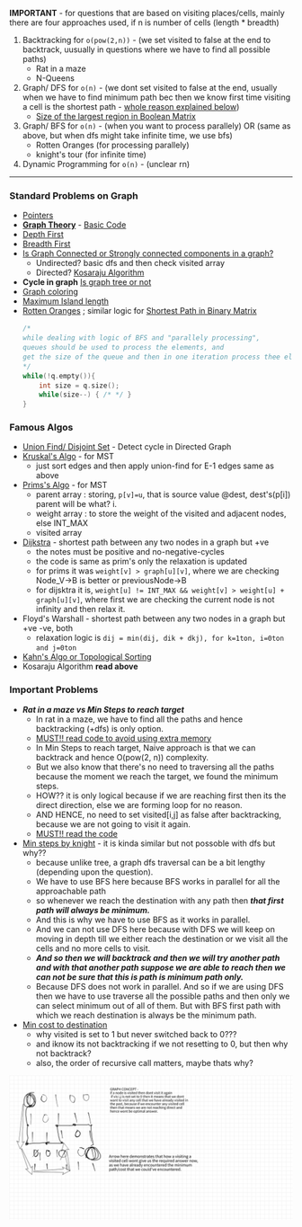 __IMPORTANT__ - for questions that are based on visiting places/cells,
mainly there are four approaches used, if n is number of cells (length * breadth)
1. Backtracking for `o(pow(2,n))` - (we set visited to false at the end to backtrack, uusually in questions where we have to find all possible paths)
    - Rat in a maze
    - N-Queens
2. Graph/ DFS for `o(n)` - (we dont set visited to false at the end, usually when we have to find minimum path bec then we know first time visiting a cell is the shortest path - [whole reason explained below](#misc---imp))
    - [Size of the largest region in Boolean Matrix](https://www.geeksforgeeks.org/find-length-largest-region-boolean-matrix/)
3. Graph/ BFS for `o(n)` - (when you want to process parallely) OR (same as above, but when dfs might take infinite time, we use bfs)
    - Rotten Oranges (for processing parallely)
    - knight's tour (for infinite time)
4. Dynamic Programming for `o(n)` - (unclear rn)

<hr>

### Standard Problems on Graph
- [Pointers](pointers.cpp)
- **[Graph Theory](https://www.programiz.com/dsa/graph)** - [Basic Code](graphs/1_basic.cpp)
- [Depth First](graphs/2_dfs_bfs.cpp)
- [Breadth First](graphs/2_dfs_bfs.cpp)
- [Is Graph Connected or Strongly connected components in a graph?](graphs/3_graph_connected.cpp) 
    - Undirected? basic dfs and then check visited array 
    - Directed? [Kosaraju Algorithm](graphs/kosaraju.md)
- __Cycle in graph__ [Is graph tree or not](graphs/4_is_tree.cpp)
- [Graph coloring](graphs/5_graph_coloring.cpp)
- [Maximum Island length](https://www.geeksforgeeks.org/find-length-largest-region-boolean-matrix/)
- [Rotten Oranges](graphs/9_rotten_oranges.cpp) ; similar logic for [Shortest Path in Binary Matrix](https://www.codingninjas.com/codestudio/guided-paths/data-structures-algorithms/content/118511/offering/1381547?leftPanelTab=3)
    ```cpp
    /*
    while dealing with logic of BFS and "parallely processing",
    queues should be used to process the elements, and
    get the size of the queue and then in one iteration process thee elements till these size 
    */
    while(!q.empty()){
        int size = q.size();
        while(size--) { /* */ }
    }
    ```

### Famous Algos
- [Union Find/ Disjoint Set](graphs/5_union-find.md) - Detect cycle in Directed Graph
- [Kruskal's Algo](graphs/5_kruskal.cpp) - for MST
    - just sort edges and then apply union-find for E-1 edges same as above
- [Prims's Algo](graphs/6_prims.cpp) - for MST
    - parent array : storing, `p[v]=u`, that is source value @dest, dest's(p[i]) parent will be what? i.
    - weight array : to store the weight of the visited and adjacent nodes, else INT_MAX
    - visited array
- [Dijkstra](graphs/7_dijkstra.cpp) - shortest path between any two nodes in a graph but +ve
    - the notes must be positive and no-negative-cycles
    - the code is same as prim's only the relaxation is updated
    - for prims it was `weight[v] > graph[u][v]`, where we are checking Node_V->B is better or previousNode->B
    - for dijsktra it is, `weight[u] != INT_MAX && weight[v] > weight[u] + graph[u][v]`, where first we are checking the current node is not infinity and then relax it.
- Floyd's Warshall - shortest path between any two nodes in a graph but +ve -ve, both
    - relaxation logic is `dij = min(dij, dik + dkj), for k=1ton, i=0ton and j=0ton`
- [Kahn's Algo or Topological Sorting](graphs/8_topological.cpp)
- Kosaraju Algorithm __read above__


### Important Problems
- ___Rat in a maze vs Min Steps to reach target___
    - In rat in a maze, we have to find all the paths and hence backtracking (+dfs) is only option.
    - [MUST!! read code to avoid using extra memory](backtracking/2_rat_maze.cpp)
    - In Min Steps to reach target, Naive approach is that we can backtrack and hence O(pow(2, n)) complexity.
    - But we also know that there's no need to traversing all the paths because the moment we reach the target, we found the minimum steps.
    - HOW?? it is only logical because if we are reaching first then its the direct direction, else we are forming loop for no reason.
    - AND HENCE, no need to set visited[i,j] as false after backtracking, because we are not going to visit it again.
    - [MUST!! read the code]((graphs/11_min_steps_reach_target.cpp))
- [Min steps by knight](graphs/10_steps_knights.cpp) - it is kinda similar but not possoble with dfs but why?? 
    - because unlike tree, a graph dfs traversal can be a bit lengthy (depending upon the question). 
    - We have to use BFS here because BFS works in parallel for all the approachable path
    - so whenever we reach the destination with any path then ___that first path will always be minimum.___ 
    - And this is why we have to use BFS as it works in parallel. 
    - And we can not use DFS here because with DFS we will keep on moving in depth till we either reach the destination or we visit all the cells and no more cells to visit. 
    - ___And so then we will backtrack and then we will try another path and with that another path suppose we are able to reach then we can not be sure that this is path is minimum path only.___ 
    - Because DFS does not work in parallel. And so if we are using DFS then we have to use traverse all the possible paths and then only we can select minimum out of all of them. But with BFS first path with which we reach destination is always be the minimum path.
- [Min cost to destination](graphs/12_min_cost_dest.cpp)
    - why visited is set to 1 but never switched back to 0??? 
    - and iknow its not backtracking if we not resetting to 0, but then why not backtrack?
    - also, the order of recursive call matters, maybe thats why?

<img src=".assets/graph1.png">